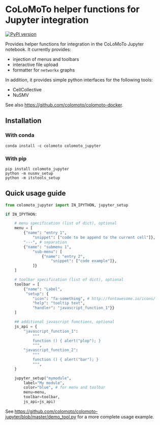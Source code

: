 # CoLoMoTo helper functions for Jupyter integration

[![PyPI version](https://badge.fury.io/py/colomoto_jupyter.svg)](https://badge.fury.io/py/colomoto_jupyter)


Provides helper functions for integration in the CoLoMoTo Jupyter notebook.
It currently provides:
* injection of menus and toolbars
* interactive file upload
* formatter for ``networkx`` graphs

In addition, it provides simple python interfaces for the following tools:
* CellCollective
* NuSMV

See also https://github.com/colomoto/colomoto-docker.

## Installation

### With conda

```
conda install -c colomoto colomoto_jupyter
```

### With pip

```
pip install colomoto_jupyter
python -m nusmv_setup
python -m itstools_setup
```


## Quick usage guide

```python
from colomoto_jupyter import IN_IPYTHON, jupyter_setup

if IN_IPYTHON:

    # menu specification (list of dict), optional
    menu = [
        {"name": "entry 1",
            "snippet": ["code to be append to the current cell"]},
        "---", # separation
        {"name": "submenu 1",
            "sub-menu": [
                {"name": "entry 2",
                    "snippet": ["code example"]},
            ]}
    ]

    # toolbar specification (list of dict), optional
    toolbar = [
        {"name": "Label",
         "setup": {
            "icon": "fa-something", # http://fontawesome.io/icons/
            "help": "tooltip text",
            "handler": "javascript_function_1"}}
    ]

    ## additional javascript functions, optional
    js_api = {
        "javascript_function_1":
            """
            function () { alert("plop"); }
            """,
        "javascript_function_2":
            """
            function () { alert("bar"); }
            """,
    }

    jupyter_setup("mymodule",
        label="My module",
        color="blue", # for menu and toolbar
        menu=menu,
        toolbar=toolbar,
        js_api=js_api)
```

See
https://github.com/colomoto/colomoto-jupyter/blob/master/demo_tool.py for a more complete usage example.


